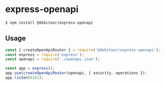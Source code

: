 # express-openapi

``` bash
$ npm install @debitoor/express-openapi
```

## Usage

``` javascript
const { createOpenApiRouter } = require('@debitoor/express-openapi');
const express = require('express');
const openapi = require('./openapi.json');

const app = express();
app.use(createOpenApiRouter(openapi, { security, operations });
app.listen(8181);
```
